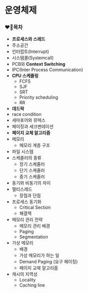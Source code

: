 # 운영체제

### ❤️‍🔥목차

- **프로세스와 스레드**
- 주소공간
- 인터럽트(Interrupt)
- 시스템콜(Systemcall)
- PCB와 **Context Switching**
- IPC(Inter Process Communication)
- **CPU 스케줄링**
    - FCFS
    - SJF
    - SRT
    - Priority scheduling
    - RR
- **데드락**
- race condition
- 세마포어와 뮤텍스
- 페이징과 세크멘테이션
- **페이지 교체 알고리즘**
- 메모리
    - 메모리 계층 구조
- 파일 시스템
- 스케줄러의 종류
    - 장기 스케줄러
    - 단기 스케줄러
    - 중기 스케줄러
- 동기와 비동기의 차이
- 멀티스레드
    - 장점과 단점
- 프로세스 동기화
    - Critical Section
    - 해결책
- 메모리 관리 전략
    - 메모리 관리 배경
    - Paging
    - Segmentation
- 가상 메모리
    - 배경
    - 가상 메모리가 하는 일
    - Demand Paging (요구 페이징)
    - 페이지 교체 알고리즘
- 캐시의 지역성
    - Locality
    - Caching line
